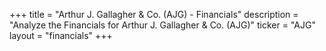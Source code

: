 +++
title = "Arthur J. Gallagher & Co. (AJG) - Financials"
description = "Analyze the Financials for Arthur J. Gallagher & Co. (AJG)"
ticker = "AJG"
layout = "financials"
+++


